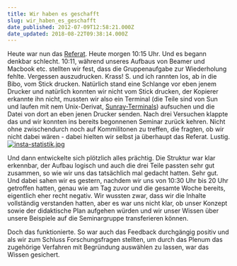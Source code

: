 ```yaml
---
title: Wir haben es geschafft
slug: wir_haben_es_geschafft
date_published: 2012-07-09T12:58:21.000Z
date_updated: 2018-08-22T09:38:14.000Z
---
```


Heute war nun das [Referat](http://thafaker.hydra.uberspace.de/cgi-bin/mt/mt-search.cgi?IncludeBlogs=14&amp;tag=Referat&amp;limit=20). Heute morgen 10:15 Uhr. Und es begann denkbar schlecht. 10:11, während unseres Aufbaus von Beamer und Macbook etc. stellten wir fest, dass die Gruppenaufgabe zur Wiederholung fehlte. Vergessen auszudrucken. Krass! S. und ich rannten los, ab in die Bibo, vom Stick drucken. Natürlich stand eine Schlange vor eben jenem Drucker und natürlich konnten wir nicht vom Stick drucken, der Kopierer erkannte ihn nicht, mussten wir also ein Terminal (die Teile sind von Sun und laufen mit nem Unix-Derivat, [Sunray-Terminals](http://www.db-thueringen.de/servlets/DerivateServlet/Derivate-11313/EDVWS-Praes_Erfurt.pdf)) aufsuchen und die Datei von dort an eben jenen Drucker senden. Nach drei Versuchen klappte das und wir konnten ins bereits begonnenen Seminar zurück kehren. Nicht ohne zwischendurch noch auf Kommilitonen zu treffen, die fragten, ob wir nicht dabei wären - dabei hielten wir selbst ja überhaupt das Referat. Lustig.
[![insta-statistik.jpg](//thafaker.hydra.uberspace.de/Krafft-Prinzmetal/skalen/assets_c/2012/07/insta-statistik-thumb-580x580-90.jpg)](http://thafaker.hydra.uberspace.de/Krafft-Prinzmetal/skalen/2012/07/09/insta-statistik.jpg)

Und dann entwickelte sich plötzlich alles prächtig. Die Struktur war klar erkennbar, der Aufbau logisch und auch die drei Teile passten sehr gut zusammen, so wie wir uns das tatsächlich mal gedacht hatten. Sehr gut. Und dabei sahen wir es gestern, nachdem wir uns von 10:30 Uhr bis 20 Uhr getroffen hatten, genau wie am Tag zuvor und die gesamte Woche bereits, eigentlich eher recht negativ. Wir wussten zwar, dass wir die Inhalte vollständig verstanden hatten, aber es war uns nicht klar, ob unser Konzept sowie der didaktische Plan aufgehen würden und wir unser Wissen über unsere Beispiele auf die Seminargruppe transferieren können.

Doch das funktionierte. So war auch das Feedback durchgängig positiv und als wir zum Schluss Forschungsfragen stellten, um durch das Plenum das zugehörige Verfahren mit Begründung auswählen zu lassen, war das Wissen gesichert.
